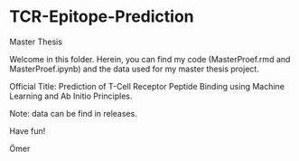 # TCR-Epitope-Prediction
Master Thesis

Welcome in this folder. Herein, you can find my code (MasterProef.rmd and MasterProef.ipynb) and the data used for my master thesis project.

Official Title: Prediction of T-Cell Receptor Peptide Binding using Machine Learning and Ab Initio Principles.

Note: data can be find in releases. 

Have fun!

Ömer
